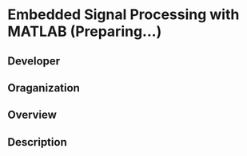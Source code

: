 # **Embedded Signal Processing with MATLAB (Preparing...)**
## **Developer**
## **Oraganization**
## **Overview**
## **Description**
